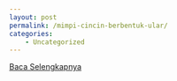 ```yaml
---
layout: post
permalink: /mimpi-cincin-berbentuk-ular/
categories:
    - Uncategorized
---
```


[Baca Selengkapnya](/02)